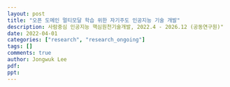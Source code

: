 ```yaml
---
layout: post
title: "오픈 도메인 멀티모달 학습 위한 자기주도 인공지능 기술 개발"
description: 사람중심 인공지능 핵심원천기술개발, 2022.4 - 2026.12 (공동연구원)"
date: 2022-04-01
categories: ["research", "research_ongoing"]
tags: []
comments: true
author: Jongwuk Lee
pdf:
ppt:
---
```

